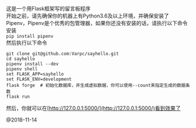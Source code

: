 这是一个用Flask框架写的留言板程序  
开始之前，请先确保你的机器上有Python3.6及以上环境，并确保安装了Pipenv，Pipenv是个优秀的包管理器，如果你还没有安装的话，请执行以下命令安装  
```pip install pipenv```  
然后执行以下命令
```
git clone git@github.com:Varpc/sayhello.git
cd sayhello
pipenv install --dev
pipenv shell
set FLASK_APP=sayhello
set FLASK_ENV=development
flask forge  # 初始化数据库，并生成虚拟数据，你可以使用--count来指定生成的数据条数
flask run
```
然后，你就可以在[http://127.0.0.1:5000/](http://127.0.0.1:5000/)看到效果了

@2018-11-14